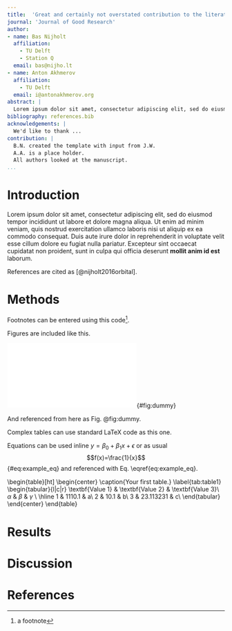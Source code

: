 ```yaml
---
title:  'Great and certainly not overstated contribution to the literature'
journal: 'Journal of Good Research'
author:
- name: Bas Nijholt
  affiliation:
    - TU Delft
    - Station Q
  email: bas@nijho.lt
- name: Anton Akhmerov
  affiliation:
    - TU Delft
  email: i@antonakhmerov.org
abstract: |
  Lorem ipsum dolor sit amet, consectetur adipiscing elit, sed do eiusmod tempor incididunt ut labore et dolore magna aliqua. Ut enim ad minim veniam, quis nostrud exercitation ullamco laboris nisi ut aliquip ex ea commodo consequat. Duis aute irure dolor in reprehenderit in voluptate velit esse cillum dolore eu fugiat nulla pariatur. Excepteur sint occaecat cupidatat non proident, sunt in culpa qui officia deserunt mollit anim id est laborum.
bibliography: references.bib
acknowledgements: |
  We'd like to thank ...
contribution: |
  B.N. created the template with input from J.W.
  A.A. is a place holder.
  All authors looked at the manuscript.
...
```


# Introduction

Lorem ipsum dolor sit amet, consectetur adipiscing elit, sed do eiusmod tempor incididunt ut labore et dolore magna aliqua. Ut enim ad minim veniam, quis nostrud exercitation ullamco laboris nisi ut aliquip ex ea commodo consequat. Duis aute irure dolor in reprehenderit in voluptate velit esse cillum dolore eu fugiat nulla pariatur. Excepteur sint occaecat cupidatat non proident, sunt in culpa qui officia deserunt **mollit anim id est** laborum.


<!---
Comments look like this and do not show up in the PDF
-->

References are cited as [@nijholt2016orbital].

# Methods

Footnotes can be entered using this code[^1].

[^1]: a footnote

Figures are included like this.

![This is gonna be the caption.](figures/dummy.pdf){#fig:dummy}

And referenced from here as Fig. @fig:dummy.

Complex tables can use standard LaTeX code as this one.

Equations can be used inline $y=\beta_0 + \beta_1 x + \epsilon$ or as usual $$f(x)=\frac{1}{x}$${#eq:example_eq} and referenced with Eq. \eqref{eq:example_eq}.


<!---
Table in LaTeX format because of fancy formatting
-->

\begin{table}[ht]
  \begin{center}
    \caption{Your first table.}
    \label{tab:table1}
    \begin{tabular}{l|c|r}
      \textbf{Value 1} & \textbf{Value 2} & \textbf{Value 3}\\
      $\alpha$ & $\beta$ & $\gamma$ \\
      \hline
      1 & 1110.1 & a\\
      2 & 10.1 & b\\
      3 & 23.113231 & c\\
    \end{tabular}
  \end{center}
\end{table}

# Results

# Discussion

# References
